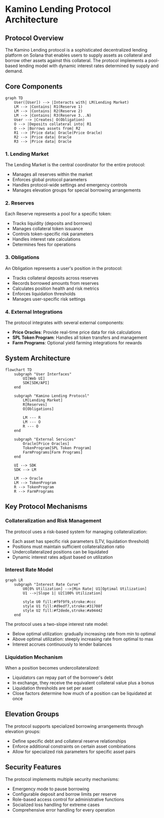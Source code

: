 # Kamino Lending Protocol Architecture

## Protocol Overview

The Kamino Lending protocol is a sophisticated decentralized lending platform on Solana that enables users to supply assets as collateral and borrow other assets against this collateral. The protocol implements a pool-based lending model with dynamic interest rates determined by supply and demand.

## Core Components

```mermaid
graph TD
    User([User]) --> |Interacts with| LM(Lending Market)
    LM --> |Contains| R1(Reserve 1)
    LM --> |Contains| R2(Reserve 2)
    LM --> |Contains| R3(Reserve 3...N)
    User --> |Creates| O(Obligation)
    O --> |Deposits collateral into| R1
    O --> |Borrows assets from| R2
    R1 --> |Price data| Oracle(Price Oracle)
    R2 --> |Price data| Oracle
    R3 --> |Price data| Oracle
```

### 1. Lending Market

The Lending Market is the central coordinator for the entire protocol:

- Manages all reserves within the market
- Enforces global protocol parameters
- Handles protocol-wide settings and emergency controls
- Manages elevation groups for special borrowing arrangements

### 2. Reserves

Each Reserve represents a pool for a specific token:

- Tracks liquidity (deposits and borrows)
- Manages collateral token issuance
- Controls token-specific risk parameters
- Handles interest rate calculations
- Determines fees for operations

### 3. Obligations

An Obligation represents a user's position in the protocol:

- Tracks collateral deposits across reserves
- Records borrowed amounts from reserves
- Calculates position health and risk metrics
- Enforces liquidation thresholds
- Manages user-specific risk settings

### 4. External Integrations

The protocol integrates with several external components:

- **Price Oracles**: Provide real-time price data for risk calculations
- **SPL Token Program**: Handles all token transfers and management
- **Farm Programs**: Optional yield farming integrations for rewards

## System Architecture

```mermaid
flowchart TD
    subgraph "User Interfaces"
        UI[Web UI]
        SDK[SDK/API]
    end
    
    subgraph "Kamino Lending Protocol"
        LM[Lending Market]
        R[Reserves]
        O[Obligations]
        
        LM --- R
        LM --- O
        R --- O
    end
    
    subgraph "External Services"
        Oracle[Price Oracles]
        TokenProgram[SPL Token Program]
        FarmPrograms[Farm Programs]
    end
    
    UI --> SDK
    SDK --> LM
    
    LM --> Oracle
    LM --> TokenProgram
    R --> TokenProgram
    R --> FarmPrograms
```

## Key Protocol Mechanisms

### Collateralization and Risk Management

The protocol uses a risk-based system for managing collateralization:

- Each asset has specific risk parameters (LTV, liquidation threshold)
- Positions must maintain sufficient collateralization ratio
- Undercollateralized positions can be liquidated
- Dynamic interest rates adjust based on utilization

### Interest Rate Model

```mermaid
graph LR
    subgraph "Interest Rate Curve"
        U0[0% Utilization] -->|Min Rate| U1[Optimal Utilization]
        U1 -->|Slope 1| U2[100% Utilization]
        
        style U0 fill:#f9f9f9,stroke:#ccc
        style U1 fill:#d9edf7,stroke:#31708f
        style U2 fill:#f2dede,stroke:#a94442
    end
```

The protocol uses a two-slope interest rate model:
- Below optimal utilization: gradually increasing rate from min to optimal
- Above optimal utilization: steeply increasing rate from optimal to max
- Interest accrues continuously to lender balances

### Liquidation Mechanism

When a position becomes undercollateralized:
- Liquidators can repay part of the borrower's debt
- In exchange, they receive the equivalent collateral value plus a bonus
- Liquidation thresholds are set per asset
- Close factors determine how much of a position can be liquidated at once

## Elevation Groups

The protocol supports specialized borrowing arrangements through elevation groups:
- Define specific debt and collateral reserve relationships
- Enforce additional constraints on certain asset combinations
- Allow for specialized risk parameters for specific asset pairs

## Security Features

The protocol implements multiple security mechanisms:
- Emergency mode to pause borrowing
- Configurable deposit and borrow limits per reserve
- Role-based access control for administrative functions
- Socialized loss handling for extreme cases
- Comprehensive error handling for every operation
